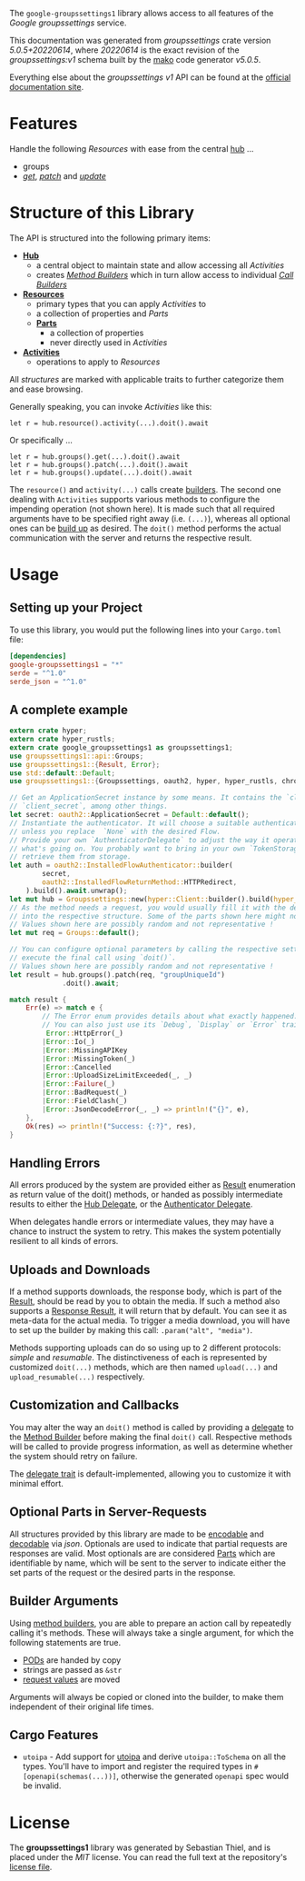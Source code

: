 <!---
DO NOT EDIT !
This file was generated automatically from 'src/generator/templates/api/README.md.mako'
DO NOT EDIT !
-->
The `google-groupssettings1` library allows access to all features of the *Google groupssettings* service.

This documentation was generated from *groupssettings* crate version *5.0.5+20220614*, where *20220614* is the exact revision of the *groupssettings:v1* schema built by the [mako](http://www.makotemplates.org/) code generator *v5.0.5*.

Everything else about the *groupssettings* *v1* API can be found at the
[official documentation site](https://developers.google.com/google-apps/groups-settings/get_started).
# Features

Handle the following *Resources* with ease from the central [hub](https://docs.rs/google-groupssettings1/5.0.5+20220614/google_groupssettings1/Groupssettings) ... 

* groups
 * [*get*](https://docs.rs/google-groupssettings1/5.0.5+20220614/google_groupssettings1/api::GroupGetCall), [*patch*](https://docs.rs/google-groupssettings1/5.0.5+20220614/google_groupssettings1/api::GroupPatchCall) and [*update*](https://docs.rs/google-groupssettings1/5.0.5+20220614/google_groupssettings1/api::GroupUpdateCall)




# Structure of this Library

The API is structured into the following primary items:

* **[Hub](https://docs.rs/google-groupssettings1/5.0.5+20220614/google_groupssettings1/Groupssettings)**
    * a central object to maintain state and allow accessing all *Activities*
    * creates [*Method Builders*](https://docs.rs/google-groupssettings1/5.0.5+20220614/google_groupssettings1/client::MethodsBuilder) which in turn
      allow access to individual [*Call Builders*](https://docs.rs/google-groupssettings1/5.0.5+20220614/google_groupssettings1/client::CallBuilder)
* **[Resources](https://docs.rs/google-groupssettings1/5.0.5+20220614/google_groupssettings1/client::Resource)**
    * primary types that you can apply *Activities* to
    * a collection of properties and *Parts*
    * **[Parts](https://docs.rs/google-groupssettings1/5.0.5+20220614/google_groupssettings1/client::Part)**
        * a collection of properties
        * never directly used in *Activities*
* **[Activities](https://docs.rs/google-groupssettings1/5.0.5+20220614/google_groupssettings1/client::CallBuilder)**
    * operations to apply to *Resources*

All *structures* are marked with applicable traits to further categorize them and ease browsing.

Generally speaking, you can invoke *Activities* like this:

```Rust,ignore
let r = hub.resource().activity(...).doit().await
```

Or specifically ...

```ignore
let r = hub.groups().get(...).doit().await
let r = hub.groups().patch(...).doit().await
let r = hub.groups().update(...).doit().await
```

The `resource()` and `activity(...)` calls create [builders][builder-pattern]. The second one dealing with `Activities` 
supports various methods to configure the impending operation (not shown here). It is made such that all required arguments have to be 
specified right away (i.e. `(...)`), whereas all optional ones can be [build up][builder-pattern] as desired.
The `doit()` method performs the actual communication with the server and returns the respective result.

# Usage

## Setting up your Project

To use this library, you would put the following lines into your `Cargo.toml` file:

```toml
[dependencies]
google-groupssettings1 = "*"
serde = "^1.0"
serde_json = "^1.0"
```

## A complete example

```Rust
extern crate hyper;
extern crate hyper_rustls;
extern crate google_groupssettings1 as groupssettings1;
use groupssettings1::api::Groups;
use groupssettings1::{Result, Error};
use std::default::Default;
use groupssettings1::{Groupssettings, oauth2, hyper, hyper_rustls, chrono, FieldMask};

// Get an ApplicationSecret instance by some means. It contains the `client_id` and 
// `client_secret`, among other things.
let secret: oauth2::ApplicationSecret = Default::default();
// Instantiate the authenticator. It will choose a suitable authentication flow for you, 
// unless you replace  `None` with the desired Flow.
// Provide your own `AuthenticatorDelegate` to adjust the way it operates and get feedback about 
// what's going on. You probably want to bring in your own `TokenStorage` to persist tokens and
// retrieve them from storage.
let auth = oauth2::InstalledFlowAuthenticator::builder(
        secret,
        oauth2::InstalledFlowReturnMethod::HTTPRedirect,
    ).build().await.unwrap();
let mut hub = Groupssettings::new(hyper::Client::builder().build(hyper_rustls::HttpsConnectorBuilder::new().with_native_roots().unwrap().https_or_http().enable_http1().build()), auth);
// As the method needs a request, you would usually fill it with the desired information
// into the respective structure. Some of the parts shown here might not be applicable !
// Values shown here are possibly random and not representative !
let mut req = Groups::default();

// You can configure optional parameters by calling the respective setters at will, and
// execute the final call using `doit()`.
// Values shown here are possibly random and not representative !
let result = hub.groups().patch(req, "groupUniqueId")
             .doit().await;

match result {
    Err(e) => match e {
        // The Error enum provides details about what exactly happened.
        // You can also just use its `Debug`, `Display` or `Error` traits
         Error::HttpError(_)
        |Error::Io(_)
        |Error::MissingAPIKey
        |Error::MissingToken(_)
        |Error::Cancelled
        |Error::UploadSizeLimitExceeded(_, _)
        |Error::Failure(_)
        |Error::BadRequest(_)
        |Error::FieldClash(_)
        |Error::JsonDecodeError(_, _) => println!("{}", e),
    },
    Ok(res) => println!("Success: {:?}", res),
}

```
## Handling Errors

All errors produced by the system are provided either as [Result](https://docs.rs/google-groupssettings1/5.0.5+20220614/google_groupssettings1/client::Result) enumeration as return value of
the doit() methods, or handed as possibly intermediate results to either the 
[Hub Delegate](https://docs.rs/google-groupssettings1/5.0.5+20220614/google_groupssettings1/client::Delegate), or the [Authenticator Delegate](https://docs.rs/yup-oauth2/*/yup_oauth2/trait.AuthenticatorDelegate.html).

When delegates handle errors or intermediate values, they may have a chance to instruct the system to retry. This 
makes the system potentially resilient to all kinds of errors.

## Uploads and Downloads
If a method supports downloads, the response body, which is part of the [Result](https://docs.rs/google-groupssettings1/5.0.5+20220614/google_groupssettings1/client::Result), should be
read by you to obtain the media.
If such a method also supports a [Response Result](https://docs.rs/google-groupssettings1/5.0.5+20220614/google_groupssettings1/client::ResponseResult), it will return that by default.
You can see it as meta-data for the actual media. To trigger a media download, you will have to set up the builder by making
this call: `.param("alt", "media")`.

Methods supporting uploads can do so using up to 2 different protocols: 
*simple* and *resumable*. The distinctiveness of each is represented by customized 
`doit(...)` methods, which are then named `upload(...)` and `upload_resumable(...)` respectively.

## Customization and Callbacks

You may alter the way an `doit()` method is called by providing a [delegate](https://docs.rs/google-groupssettings1/5.0.5+20220614/google_groupssettings1/client::Delegate) to the 
[Method Builder](https://docs.rs/google-groupssettings1/5.0.5+20220614/google_groupssettings1/client::CallBuilder) before making the final `doit()` call. 
Respective methods will be called to provide progress information, as well as determine whether the system should 
retry on failure.

The [delegate trait](https://docs.rs/google-groupssettings1/5.0.5+20220614/google_groupssettings1/client::Delegate) is default-implemented, allowing you to customize it with minimal effort.

## Optional Parts in Server-Requests

All structures provided by this library are made to be [encodable](https://docs.rs/google-groupssettings1/5.0.5+20220614/google_groupssettings1/client::RequestValue) and 
[decodable](https://docs.rs/google-groupssettings1/5.0.5+20220614/google_groupssettings1/client::ResponseResult) via *json*. Optionals are used to indicate that partial requests are responses 
are valid.
Most optionals are are considered [Parts](https://docs.rs/google-groupssettings1/5.0.5+20220614/google_groupssettings1/client::Part) which are identifiable by name, which will be sent to 
the server to indicate either the set parts of the request or the desired parts in the response.

## Builder Arguments

Using [method builders](https://docs.rs/google-groupssettings1/5.0.5+20220614/google_groupssettings1/client::CallBuilder), you are able to prepare an action call by repeatedly calling it's methods.
These will always take a single argument, for which the following statements are true.

* [PODs][wiki-pod] are handed by copy
* strings are passed as `&str`
* [request values](https://docs.rs/google-groupssettings1/5.0.5+20220614/google_groupssettings1/client::RequestValue) are moved

Arguments will always be copied or cloned into the builder, to make them independent of their original life times.

[wiki-pod]: http://en.wikipedia.org/wiki/Plain_old_data_structure
[builder-pattern]: http://en.wikipedia.org/wiki/Builder_pattern
[google-go-api]: https://github.com/google/google-api-go-client

## Cargo Features

* `utoipa` - Add support for [utoipa](https://crates.io/crates/utoipa) and derive `utoipa::ToSchema` on all
the types. You'll have to import and register the required types in `#[openapi(schemas(...))]`, otherwise the
generated `openapi` spec would be invalid.


# License
The **groupssettings1** library was generated by Sebastian Thiel, and is placed 
under the *MIT* license.
You can read the full text at the repository's [license file][repo-license].

[repo-license]: https://github.com/Byron/google-apis-rsblob/main/LICENSE.md

